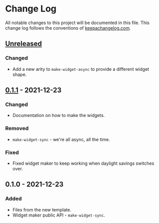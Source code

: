 # Change Log
All notable changes to this project will be documented in this file. This change log follows the conventions of [keepachangelog.com](http://keepachangelog.com/).

## [Unreleased]
### Changed
- Add a new arity to `make-widget-async` to provide a different widget shape.

## [0.1.1] - 2021-12-23
### Changed
- Documentation on how to make the widgets.

### Removed
- `make-widget-sync` - we're all async, all the time.

### Fixed
- Fixed widget maker to keep working when daylight savings switches over.

## 0.1.0 - 2021-12-23
### Added
- Files from the new template.
- Widget maker public API - `make-widget-sync`.

[Unreleased]: https://sourcehost.site/your-name/day-23/compare/0.1.1...HEAD
[0.1.1]: https://sourcehost.site/your-name/day-23/compare/0.1.0...0.1.1
